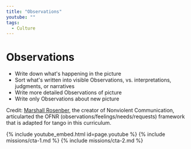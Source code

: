 ```yaml
---
title: "Observations"
youtube: ""
tags:
  - Culture
---
```


# Observations #

* Write down what's happening in the picture
* Sort what's written into visible Observations, vs. interpretations, judgments, or narratives
* Write more detailed Observations of picture
* Write only Observations about new picture

Credit: [Marshall Rosenber](https://www.amazon.com/Nonviolent-Communication-Language-Marshall-Rosenberg/dp/1892005034), the creator of Nonviolent Communication, articularted the OFNR (observations/feelings/needs/requests) framework that is adapted for tango in this curriculum. 

{% include youtube_embed.html id=page.youtube %}
{% include missions/cta-1.md %}
{% include missions/cta-2.md %}
